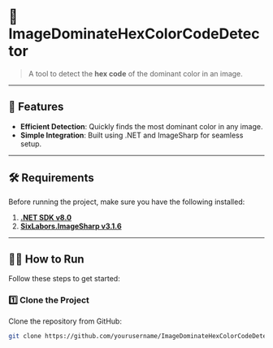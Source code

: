 # 🎨 ImageDominateHexColorCodeDetector  
> A tool to detect the **hex code** of the dominant color in an image.

---

## 🚀 Features  
- **Efficient Detection**: Quickly finds the most dominant color in any image.  
- **Simple Integration**: Built using .NET and ImageSharp for seamless setup.  

---

## 🛠 Requirements  
Before running the project, make sure you have the following installed:  
1. [**.NET SDK v8.0**](https://dotnet.microsoft.com/download)  
2. [**SixLabors.ImageSharp v3.1.6**](https://www.nuget.org/packages/SixLabors.ImageSharp)  

---

## 🏃‍♂️ How to Run  
Follow these steps to get started:  

### 1️⃣ Clone the Project  
Clone the repository from GitHub:  
```bash
git clone https://github.com/yourusername/ImageDominateHexColorCodeDetector.git
